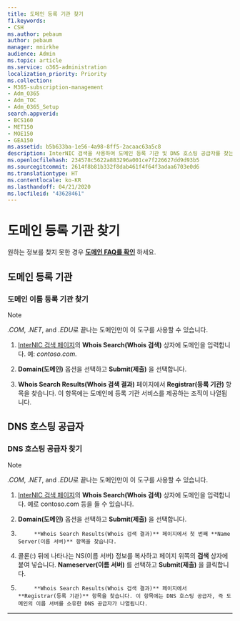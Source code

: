 ```yaml
---
title: 도메인 등록 기관 찾기
f1.keywords:
- CSH
ms.author: pebaum
author: pebaum
manager: mnirkhe
audience: Admin
ms.topic: article
ms.service: o365-administration
localization_priority: Priority
ms.collection:
- M365-subscription-management
- Adm_O365
- Adm_TOC
- Adm_O365_Setup
search.appverid:
- BCS160
- MET150
- MOE150
- GEA150
ms.assetid: b5b633ba-1e56-4a98-8ff5-2acaac63a5c8
description: InterNIC 검색을 사용하여 도메인 등록 기관 및 DNS 호스팅 공급자를 찾는 방법에 대해 알아보세요.
ms.openlocfilehash: 234578c5622a883296a001ce7f226627dd9d93b5
ms.sourcegitcommit: 2614f8b81b332f8dab461f4f64f3adaa6703e0d6
ms.translationtype: HT
ms.contentlocale: ko-KR
ms.lasthandoff: 04/21/2020
ms.locfileid: "43628461"
---
```

# <a name="find-your-domain-registrar"></a>도메인 등록 기관 찾기

 원하는 정보를 찾지 못한 경우 **[도메인 FAQ를 확인](../setup/domains-faq.md)** 하세요. 
  
## <a name="domain-registrar"></a>도메인 등록 기관
  
### <a name="find-your-domain-name-registrar"></a>도메인 이름 등록 기관 찾기

>[!NOTE]
> *.COM*, *.NET*, and *.EDU*로 끝나는 도메인만이 이 도구를 사용할 수 있습니다.
  
1. [InterNIC 검색 페이지](https://go.microsoft.com/fwlink/p/?LinkId=402770)의 **Whois Search(Whois 검색)** 상자에 도메인을 입력합니다. 예: *contoso.com.* 
    
2. **Domain(도메인)** 옵션을 선택하고 **Submit(제출)** 을 선택합니다.
    
3. **Whois Search Results(Whois 검색 결과)** 페이지에서 **Registrar(등록 기관)** 항목을 찾습니다. 이 항목에는 도메인에 등록 기관 서비스를 제공하는 조직이 나열됩니다. 
    
## <a name="dns-hosting-provider"></a>DNS 호스팅 공급자
  
### <a name="find-your-dns-hosting-provider"></a>DNS 호스팅 공급자 찾기

>[!NOTE]
> *.COM*, *.NET*, and *.EDU*로 끝나는 도메인만이 이 도구를 사용할 수 있습니다.
  
1. [InterNIC 검색 페이지]( https://go.microsoft.com/fwlink/p/?LinkId=402770)의 **Whois Search(Whois 검색)** 상자에 도메인을 입력합니다. 예로 contoso.com 등을 들 수 있습니다. 
    
2. **Domain(도메인)** 옵션을 선택하고 **Submit(제출)** 을 선택합니다.
    
3. 
            **Whois Search Results(Whois 검색 결과)** 페이지에서 첫 번째 **Name Server(이름 서버)** 항목을 찾습니다. 
    
4. 콜론(:) 뒤에 나타나는 NS(이름 서버) 정보를 복사하고 페이지 위쪽의 **검색** 상자에 붙여 넣습니다. **Nameserver(이름 서버)** 를 선택하고 **Submit(제출)** 을 클릭합니다.
    
5. 
            **Whois Search Results(Whois 검색 결과)** 페이지에서 **Registrar(등록 기관)** 항목을 찾습니다. 이 항목에는 DNS 호스팅 공급자, 즉 도메인의 이름 서버를 소유한 DNS 공급자가 나열됩니다. 
    
---

